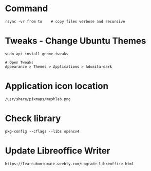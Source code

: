 # Command

```
rsync -vr from to    # copy files verbose and recursive
```

# Tweaks - Change Ubuntu Themes

```
sudo apt install gnome-tweaks

# Open Tweaks
Appearance > Themes > Applications > Adwaita-dark
```

# Application icon location

```
/usr/share/pixmaps/meshlab.png
```

# Check library

```
pkg-config --cflags --libs opencv4
```

# Update Libreoffice Writer

```
https://learnubuntumate.weebly.com/upgrade-libreoffice.html
```
